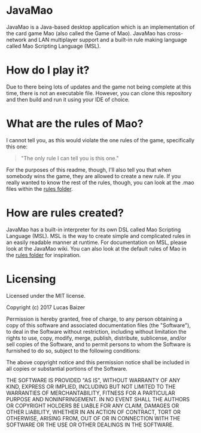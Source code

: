 # JavaMao
JavaMao is a Java-based desktop application which is an implementation of the card game Mao (also called the Game of Mao).
JavaMao has cross-network and LAN multiplayer support and a built-in rule making language called Mao Scripting Language (MSL).

# How do I play it?
Due to there being lots of updates and the game not being complete at this time, there is not an executable file.
However, you can clone this repository and then build and run it using your IDE of choice.

# What are the rules of Mao?
I cannot tell you, as this would violate the one rules of the game, specifically this one:
>"The only rule I can tell you is this one."

For the purposes of this readme, though, I'll also tell you that when somebody wins the game, they are allowed to create a new rule.
If you really wanted to know the rest of the rules, though, you can look at the .mao files within the [rules folder](/rules).

# How are rules created?
JavaMao has a built-in interpreter for its own DSL called Mao Scripting Language (MSL).
MSL is the way to create simple and complicated rules in an easily readable manner at runtime.
For documentation on MSL, please look at the JavaMao wiki. You can also look at the default rules of Mao in the [rules folder](/rules) for inspiration.

# Licensing
Licensed under the MIT license.

Copyright (c) 2017 Lucas Baizer

Permission is hereby granted, free of charge, to any person obtaining a copy
of this software and associated documentation files (the "Software"), to deal
in the Software without restriction, including without limitation the rights
to use, copy, modify, merge, publish, distribute, sublicense, and/or sell
copies of the Software, and to permit persons to whom the Software is
furnished to do so, subject to the following conditions:

The above copyright notice and this permission notice shall be included in all
copies or substantial portions of the Software.

THE SOFTWARE IS PROVIDED "AS IS", WITHOUT WARRANTY OF ANY KIND, EXPRESS OR
IMPLIED, INCLUDING BUT NOT LIMITED TO THE WARRANTIES OF MERCHANTABILITY,
FITNESS FOR A PARTICULAR PURPOSE AND NONINFRINGEMENT. IN NO EVENT SHALL THE
AUTHORS OR COPYRIGHT HOLDERS BE LIABLE FOR ANY CLAIM, DAMAGES OR OTHER
LIABILITY, WHETHER IN AN ACTION OF CONTRACT, TORT OR OTHERWISE, ARISING FROM,
OUT OF OR IN CONNECTION WITH THE SOFTWARE OR THE USE OR OTHER DEALINGS IN THE
SOFTWARE.
